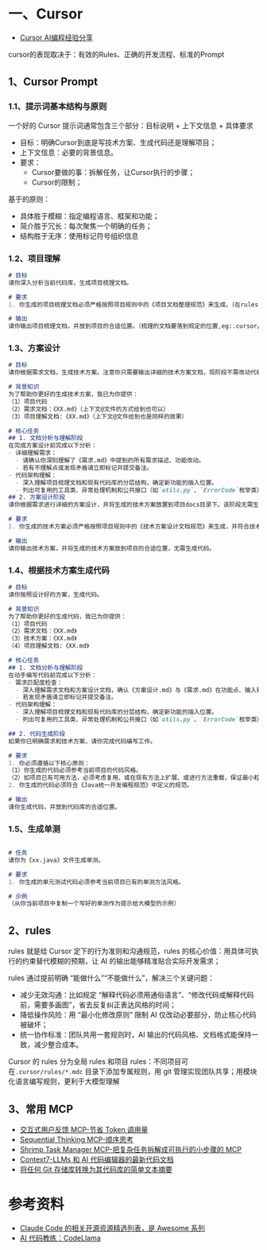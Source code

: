 # 一、Cursor

- [Cursor AI编程经验分享](https://mp.weixin.qq.com/s/UM3nBcX6JpYtnchSCdrxOA)

cursor的表现取决于：有效的Rules、正确的开发流程、标准的Prompt

## 1、Cursor Prompt

### 1.1、提示词基本结构与原则

一个好的 Cursor 提示词通常包含三个部分：目标说明 + 上下文信息 + 具体要求
- 目标：明确Cursor到底是写技术方案、生成代码还是理解项目；
- 上下文信息：必要的背景信息。
- 要求：
    - Cursor要做的事：拆解任务，让Cursor执行的步骤；
    - Cursor的限制；

基于的原则：
- 具体胜于模糊：指定编程语言、框架和功能；
- 简介胜于冗长：每次聚焦一个明确的任务；
- 结构胜于无序：使用标记符号组织信息

### 1.2、项目理解

```md
# 目标
请你深入分析当前代码库，生成项目梳理文档。

# 要求
1. 你生成的项目梳理文档必须严格按照项目规则中的《项目文档整理规范》来生成。（在rules使用不规范的情况下可以明确指出）

# 输出
请你输出项目梳理文档，并放到项目的合适位置。（梳理的文档要落到规定的位置,eg:.cursor/docs中）
```

### 1.3、方案设计

```md
# 目标
请你根据需求文档，生成技术方案。注意你只需要输出详细的技术方案文档，现阶段不需改动代码。（此时需求文档已经以文档的形式放到了我们的项目中）

# 背景知识
为了帮助你更好的生成技术方案，我已为你提供：
（1）项目代码
（2）需求文档：《XX.md》（上下文@文件的方式给到也可以）
（3）项目理解文档:《XX.md》（上下文@文件给到也是同样的效果）

# 核心任务
## 1. 文档分析与理解阶段  
在完成方案设计前完成以下分析：  
- 详细理解需求：  
  - 请确认你深刻理解了《需求.md》中提到的所有需求描述、功能改动。  
  - 若有不理解点或发现矛盾请立即标记并提交备注。  
- 代码架构理解：  
  - 深入理解项目梳理文档和现有代码库的分层结构，确定新功能的插入位置。  
  - 列出可复用的工具类、异常处理机制和公共接口（如`utils.py`、`ErrorCode`枚举类）。 
## 2. 方案设计阶段
请你根据需求进行详细的方案设计，并将生成的技术方案放置到项目docs目录下。该阶段无需生成代码。

# 要求
1. 你生成的技术方案必须严格按照项目规则中的《技术方案设计文档规范》来生成，并符合技术方案设计文档模板。

# 输出
请你输出技术方案，并将生成的技术方案放到项目的合适位置，无需生成代码。
```

### 1.4、根据技术方案生成代码

```md
# 目标
请你按照设计好的方案，生成代码。

# 背景知识
为了帮助你更好的生成代码，我已为你提供：
（1）项目代码
（2）需求文档：《XX.md》
（3）技术方案：《XX.md》
（4）项目理解文档:《XX.md》

# 核心任务
## 1. 文档分析与理解阶段  
在动手编写代码前完成以下分析：  
- 需求匹配度检查：  
  - 深入理解需求文档和方案设计文档，确认《方案设计.md》与《需求.md》在功能点、输入输出、异常场景上的完全一致性。  
  - 若发现矛盾请立即标记并提交备注。  
- 代码架构理解：  
  - 深入理解项目梳理文档和现有代码库的分层结构，确定新功能的插入位置。  
  - 列出可复用的工具类、异常处理机制和公共接口（如`utils.py`、`ErrorCode`枚举类）。  

## 2. 代码生成阶段
如果你已明确需求和技术方案，请你完成代码编写工作。

# 要求
1. 你必须遵循以下核心原则：
（1）你生成的代码必须参考当前项目的代码风格。
（2）如项目已有可用方法，必须考虑复用、或在现有方法上扩展、或进行方法重载，保证最小粒度改动，减少重复代码。
2. 你生成的代码必须符合《Java统一开发编程规范》中定义的规范。

# 输出
请你生成代码，并放到代码库的合适位置。
```

### 1.5、生成单测

```md

# 任务
请你为《xx.java》文件生成单测。

# 要求
1. 你生成的单元测试代码必须参考当前项目已有的单测方法风格。

# 示例
（从你当前项目中复制一个写好的单测作为提示给大模型的示例）
```

## 2、rules

rules 就是给 Cursor 定下的行为准则和沟通规范，rules 的核心价值：用具体可执行的约束替代模糊的预期，让 AI 的输出能够精准贴合实际开发需求；

rules 通过提前明确 “能做什么”“不能做什么”，解决三个关键问题：
- 减少无效沟通：比如规定 “解释代码必须用通俗语言”、“修改代码或解释代码前，需要多画图”，省去反复纠正表达风格的时间；
- 降低操作风险：用 “最小化修改原则” 限制 AI 仅改动必要部分，防止核心代码被破坏；
- 统一协作标准：团队共用一套规则时，AI 输出的代码风格、文档格式能保持一致，减少整合成本。

Cursor 的 rules 分为全局 rules 和项目 rules：不同项目可在`.cursor/rules/*.mdc` 目录下添加专属规则，用 git 管理实现团队共享；用模块化语言编写规则，更利于大模型理解

## 3、常用 MCP

- [交互式用户反馈 MCP-节省 Token 调用量](https://github.com/Minidoracat/mcp-feedback-enhanced)
- [Sequential Thinking MCP-顺序思考](https://github.com/arben-adm/mcp-sequential-thinking)
- [Shrimp Task Manager MCP-把复杂任务拆解成可执行的小步骤的 MCP](https://github.com/cjo4m06/mcp-shrimp-task-manager)
- [Context7-LLMs 和 AI 代码编辑器的最新代码文档](https://github.com/upstash/context7)
- [将任何 Git 存储库转换为其代码库的简单文本摘要](https://github.com/coderamp-labs/gitingest)

# 参考资料

- [Claude Code 的相关开源资源精选列表，是 Awesome 系列](https://github.com/hesreallyhim/awesome-claude-code)
- [AI 代码教练：CodeLlama](https://github.com/meta-llama/llama)